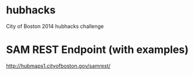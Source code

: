hubhacks
========

City of Boston 2014 hubhacks challenge

SAM REST Endpoint (with examples)
=========
http://hubmaps1.cityofboston.gov/samrest/
